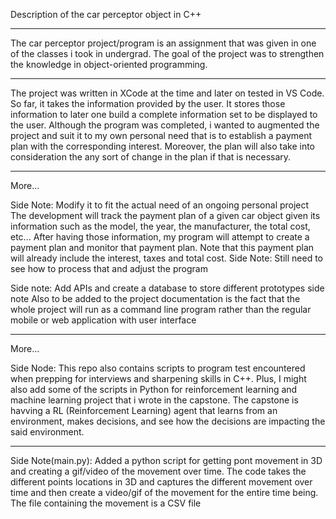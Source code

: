 Description of the car perceptor object in C++

----------------------------------------------
The car perceptor project/program is an assignment that was given in one of the classes i took in undergrad.
The goal of the project was to strengthen the knowledge in object-oriented programming.

----------------------------------------------
The project was written in XCode at the time and later on tested in VS Code. So far, it takes the information provided by the user.
It stores those information to later one build a complete information set to be displayed to the user. Although the program was completed,
i wanted to augmented the project and suit it to my own personal need that is to establish a payment plan with the corresponding interest.
Moreover, the plan will also take into consideration the any sort of change in the plan if that is necessary.

----------------------------------------------

More...

Side Note: Modify it to fit the actual need of an ongoing personal project
The development will track the payment plan of a given car object given its information such as the model, the year, the manufacturer, the total cost, etc...
After having those information, my program will attempt to create a payment plan and monitor that payment plan. Note that this payment plan will already include the interest, taxes and total cost. 
Side Note: Still need to see how to process that and adjust the program

Side note: Add APIs and create a database to store different prototypes 
side note
Also to be added to the project documentation is the fact that the whole project will run as a command line program rather than the regular mobile or web application with user interface

----------------------------------------------

More...

Side Node: This repo also contains scripts to program test encountered when prepping for interviews and sharpening skills in C++. Plus, I might also add some of the scripts in Python for reinforcement learning and machine learning project that i wrote in the capstone. The capstone is havving a RL (Reinforcement Learning) agent that learns from an environment, makes decisions, and see how the decisions are impacting the said environment.


----------------------------------------------

Side Note(main.py): Added a python script for getting pont movement in 3D and creating a gif/video of the movement over time. The code takes the different points locations in 3D and captures the different movement over time and then create a video/gif of the movement for the entire time being. The file containing the movement is a CSV file
